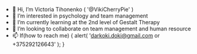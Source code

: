 - 👋 Hi, I’m Victoria Tihonenko ( '@VikiCherryPie' )
- 👀 I’m interested in psychology and team management
- 🌱 I’m currently learning at the 2nd level of Gestalt Therapy
- 💞️ I’m looking to collaborate on team management and human resource
- 📫 If(how to reach me) { alert( 'darkoki.doki@gmail.com or +375292126643' ); }

<!---
VikiCherryPie/VikiCherryPie is a ✨ special ✨ repository because its `README.md` (this file) appears on your GitHub profile.
You can click the Preview link to take a look at your changes.
--->
